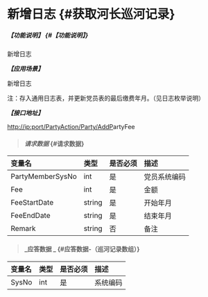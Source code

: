 # 新增日志 {#获取河长巡河记录}

##### _【功能说明】_ {#【功能说明】}

新增日志

_**【应用场景】**_

新增日志

注：存入通用日志表，并更新党员表的最后缴费年月。（见日志枚举说明）

_**【接口地址】**_

[http://ip:port/PartyAction/Party/AddP](http://ip:port/HMQuery/PatrolRiver/GetPatrolRivers)artyFee

> #### _请求数据_ {#请求数据}

| 变量名 | 类型 | 是否必须 | 描述 |
| :--- | :--- | :--- | :--- |
| PartyMemberSysNo | int | 是 | 党员系统编码 |
| Fee | int | 是 | 金额 |
| FeeStartDate | string | 是 | 开始年月 |
| FeeEndDate | string | 是 | 结束年月 |
| Remark | string | 否 | 备注 |

> #### _应答数据 _ {#应答数据-（巡河记录数组）}

| 变量名 | 类型 | 是否必须 | 描述 |
| :--- | :--- | :--- | :--- |
| SysNo | int | 是 | 系统编码 |



